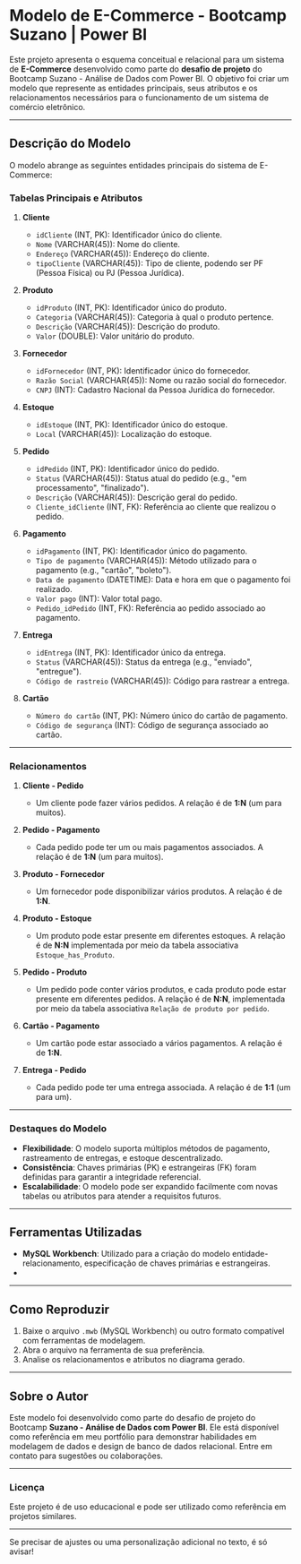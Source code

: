 # **Modelo de E-Commerce - Bootcamp Suzano | Power BI**

Este projeto apresenta o esquema conceitual e relacional para um sistema de **E-Commerce** desenvolvido como parte do **desafio de projeto** do Bootcamp Suzano - Análise de Dados com Power BI. O objetivo foi criar um modelo que represente as entidades principais, seus atributos e os relacionamentos necessários para o funcionamento de um sistema de comércio eletrônico.

---

## **Descrição do Modelo**

O modelo abrange as seguintes entidades principais do sistema de E-Commerce:

### **Tabelas Principais e Atributos**

1. **Cliente**
   - `idCliente` (INT, PK): Identificador único do cliente.
   - `Nome` (VARCHAR(45)): Nome do cliente.
   - `Endereço` (VARCHAR(45)): Endereço do cliente.
   - `tipoCliente` (VARCHAR(45)): Tipo de cliente, podendo ser PF (Pessoa Física) ou PJ (Pessoa Jurídica).

2. **Produto**
   - `idProduto` (INT, PK): Identificador único do produto.
   - `Categoria` (VARCHAR(45)): Categoria à qual o produto pertence.
   - `Descrição` (VARCHAR(45)): Descrição do produto.
   - `Valor` (DOUBLE): Valor unitário do produto.

3. **Fornecedor**
   - `idFornecedor` (INT, PK): Identificador único do fornecedor.
   - `Razão Social` (VARCHAR(45)): Nome ou razão social do fornecedor.
   - `CNPJ` (INT): Cadastro Nacional da Pessoa Jurídica do fornecedor.

4. **Estoque**
   - `idEstoque` (INT, PK): Identificador único do estoque.
   - `Local` (VARCHAR(45)): Localização do estoque.

5. **Pedido**
   - `idPedido` (INT, PK): Identificador único do pedido.
   - `Status` (VARCHAR(45)): Status atual do pedido (e.g., "em processamento", "finalizado").
   - `Descrição` (VARCHAR(45)): Descrição geral do pedido.
   - `Cliente_idCliente` (INT, FK): Referência ao cliente que realizou o pedido.

6. **Pagamento**
   - `idPagamento` (INT, PK): Identificador único do pagamento.
   - `Tipo de pagamento` (VARCHAR(45)): Método utilizado para o pagamento (e.g., "cartão", "boleto").
   - `Data de pagamento` (DATETIME): Data e hora em que o pagamento foi realizado.
   - `Valor pago` (INT): Valor total pago.
   - `Pedido_idPedido` (INT, FK): Referência ao pedido associado ao pagamento.

7. **Entrega**
   - `idEntrega` (INT, PK): Identificador único da entrega.
   - `Status` (VARCHAR(45)): Status da entrega (e.g., "enviado", "entregue").
   - `Código de rastreio` (VARCHAR(45)): Código para rastrear a entrega.

8. **Cartão**
   - `Número do cartão` (INT, PK): Número único do cartão de pagamento.
   - `Código de segurança` (INT): Código de segurança associado ao cartão.

---

### **Relacionamentos**

1. **Cliente - Pedido**
   - Um cliente pode fazer vários pedidos. A relação é de **1:N** (um para muitos).

2. **Pedido - Pagamento**
   - Cada pedido pode ter um ou mais pagamentos associados. A relação é de **1:N** (um para muitos).

3. **Produto - Fornecedor**
   - Um fornecedor pode disponibilizar vários produtos. A relação é de **1:N**.

4. **Produto - Estoque**
   - Um produto pode estar presente em diferentes estoques. A relação é de **N:N** implementada por meio da tabela associativa `Estoque_has_Produto`.

5. **Pedido - Produto**
   - Um pedido pode conter vários produtos, e cada produto pode estar presente em diferentes pedidos. A relação é de **N:N**, implementada por meio da tabela associativa `Relação de produto por pedido`.

6. **Cartão - Pagamento**
   - Um cartão pode estar associado a vários pagamentos. A relação é de **1:N**.

7. **Entrega - Pedido**
   - Cada pedido pode ter uma entrega associada. A relação é de **1:1** (um para um).

---

### **Destaques do Modelo**

- **Flexibilidade**: O modelo suporta múltiplos métodos de pagamento, rastreamento de entregas, e estoque descentralizado.
- **Consistência**: Chaves primárias (PK) e estrangeiras (FK) foram definidas para garantir a integridade referencial.
- **Escalabilidade**: O modelo pode ser expandido facilmente com novas tabelas ou atributos para atender a requisitos futuros.

---

## **Ferramentas Utilizadas**

- **MySQL Workbench**: Utilizado para a criação do modelo entidade-relacionamento, especificação de chaves primárias e estrangeiras.
- 
---

## **Como Reproduzir**

1. Baixe o arquivo `.mwb` (MySQL Workbench) ou outro formato compatível com ferramentas de modelagem.
2. Abra o arquivo na ferramenta de sua preferência.
3. Analise os relacionamentos e atributos no diagrama gerado.

---

## **Sobre o Autor**

Este modelo foi desenvolvido como parte do desafio de projeto do Bootcamp **Suzano - Análise de Dados com Power BI**. Ele está disponível como referência em meu portfólio para demonstrar habilidades em modelagem de dados e design de banco de dados relacional. Entre em contato para sugestões ou colaborações.

---

### **Licença**
Este projeto é de uso educacional e pode ser utilizado como referência em projetos similares.

---

Se precisar de ajustes ou uma personalização adicional no texto, é só avisar!
